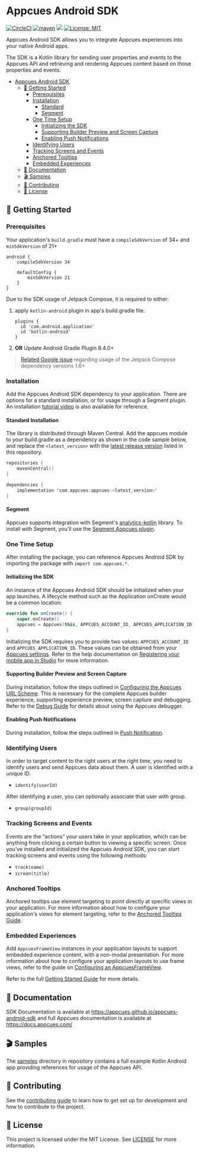 # Appcues Android SDK
[![CircleCI](https://dl.circleci.com/status-badge/img/gh/appcues/appcues-android-sdk/tree/main.svg?style=shield)](https://dl.circleci.com/status-badge/redirect/gh/appcues/appcues-android-sdk/tree/main)
[![maven](https://img.shields.io/maven-central/v/com.appcues/appcues)](https://repo1.maven.org/maven2/com/appcues/appcues/)
[![](https://img.shields.io/badge/-documentation-informational)](https://appcues.github.io/appcues-android-sdk)
[![License: MIT](https://img.shields.io/badge/license-MIT-green.svg)](https://github.com/appcues/appcues-android-sdk/blob/main/LICENSE)

Appcues Android SDK allows you to integrate Appcues experiences into your native Android apps.

The SDK is a Kotlin library for sending user properties and events to the Appcues API and retrieving and rendering Appcues content based on those properties and events.

- [Appcues Android SDK](#appcues-android-sdk)
  - [🚀 Getting Started](#-getting-started)
    - [Prerequisites](#prerequisites)
    - [Installation](#installation)
      - [Standard](#standard-installation)
      - [Segment](#segment)
    - [One Time Setup](#one-time-setup)
      - [Initializing the SDK](#initializing-the-sdk)
      - [Supporting Builder Preview and Screen Capture](#supporting-builder-preview-and-screen-capture)
      - [Enabling Push Notifications](#enabling-push-notifications)
    - [Identifying Users](#identifying-users)
    - [Tracking Screens and Events](#tracking-screens-and-events)
    - [Anchored Tooltips](#anchored-tooltips)
    - [Embedded Experiences](#embedded-experiences)
  - [📝 Documentation](#-documentation)
  - [🎬 Samples](#-samples)
  - [👷 Contributing](#-contributing)
  - [📄 License](#-license)

## 🚀 Getting Started

### Prerequisites

Your application's `build.gradle` must have a `compileSdkVersion` of 34+ and `minSdkVersion` of 21+

```
android {
    compileSdkVersion 34

    defaultConfig {
        minSdkVersion 21
    }
}
```

Due to the SDK usage of Jetpack Compose, it is required to either:

1. apply `kotlin-android` plugin in app's build.gradle file.
   ```
   plugins {  
     id 'com.android.application' 
     id 'kotlin-android' 
   }
   ```
2. **OR** Update Android Gradle Plugin 8.4.0+

> [Related Google issue](https://issuetracker.google.com/issues/328687152) regarding usage of the Jetpack Compose dependency versions 1.6+

### Installation

Add the Appcues Android SDK dependency to your application. There are options for a standard installation, or for usage through a Segment plugin. An installation [tutorial video](https://appcues.wistia.com/medias/g6l6u32cjh) is also available for reference.

#### Standard Installation

The library is distributed through Maven Central. Add the appcues module to your build.gradle as a dependency as shown in the code sample below, and replace the `<latest_version>` with the [latest release version](https://github.com/appcues/appcues-android-sdk/releases) listed in this repository.

```kotlin
repositories {
    mavenCentral()
}

dependencies {
    implementation 'com.appcues:appcues:<latest_version>'
}
```

#### Segment

Appcues supports integration with Segment's [analytics-kotlin](https://github.com/segmentio/analytics-kotlin) library.  To install with Segment, you'll  use the [Segment Appcues plugin](https://github.com/appcues/segment-appcues-android).

 
### One Time Setup
 
After installing the package, you can reference Appcues Android SDK by importing the package with `import com.appcues.*`.

#### Initializing the SDK

An instance of the Appcues Android SDK should be initialized when your app launches. A lifecycle method such as the Application onCreate would be a common location:

```kotlin
override fun onCreate() {
    super.onCreate()
    appcues = Appcues(this, APPCUES_ACCOUNT_ID, APPCUES_APPLICATION_ID)
}
```

Initializing the SDK requires you to provide two values: `APPCUES_ACCOUNT_ID` and `APPCUES_APPLICATION_ID`. These values can be obtained from your [Appcues settings](https://studio.appcues.com/settings/account). Refer to the help documentation on [Registering your mobile app in Studio](https://docs.appcues.com/article/848-registering-your-mobile-app-in-studio) for more information.

#### Supporting Builder Preview and Screen Capture

During installation, follow the steps outlined in [Configuring the Appcues URL Scheme](https://github.com/appcues/appcues-android-sdk/blob/main/docs/URLSchemeConfiguring.md). This is necessary for the complete Appcues builder experience, supporting experience preview, screen capture and debugging. Refer to the [Debug Guide](https://github.com/appcues/appcues-android-sdk/blob/main/docs/Debugging.md) for details about using the Appcues debugger.

#### Enabling Push Notifications

During installation, follow the steps outlined in [Push Notification](https://github.com/appcues/appcues-android-sdk/blob/main/docs/PushNotification.md).

### Identifying Users

In order to target content to the right users at the right time, you need to identify users and send Appcues data about them. A user is identified with a unique ID.

- `identify(userId)`

After identifying a user, you can optionally associate that user with group.

- `group(groupId)`

### Tracking Screens and Events

Events are the “actions” your users take in your application, which can be anything from clicking a certain button to viewing a specific screen. Once you’ve installed and initialized the Appcues Android SDK, you can start tracking screens and events using the following methods:

- `track(name)`
- `screen(title)`

### Anchored Tooltips

Anchored tooltips use element targeting to point directly at specific views in your application. For more information about how to configure your application's views for element targeting, refer to the [Anchored Tooltips Guide](https://github.com/appcues/appcues-android-sdk/blob/main/docs/AnchoredTooltips.md).

### Embedded Experiences

Add `AppcuesFrameView` instances in your application layouts to support embedded experience content, with a non-modal presentation. For more information about how to configure your application layouts to use frame views, refer to the guide on [Configuring an AppcuesFrameView](https://github.com/appcues/appcues-android-sdk/blob/main/docs/AppcuesFrameViewConfiguring.md).

Refer to the full [Getting Started Guide](https://github.com/appcues/appcues-android-sdk/blob/main/docs/GettingStarted.md) for more details.

## 📝 Documentation

SDK Documentation is available at https://appcues.github.io/appcues-android-sdk and full Appcues documentation is available at https://docs.appcues.com/

## 🎬 Samples

The [samples](https://github.com/appcues/appcues-android-sdk/tree/main/samples) directory in repository contains a full example Kotlin Android app providing references for usage of the Appcues API.

## 👷 Contributing

See the [contributing guide](https://github.com/appcues/appcues-android-sdk/blob/main/CONTRIBUTING.md) to learn how to get set up for development and how to contribute to the project.

## 📄 License

This project is licensed under the MIT License. See [LICENSE](https://github.com/appcues/appcues-android-sdk/blob/main/LICENSE) for more information.
